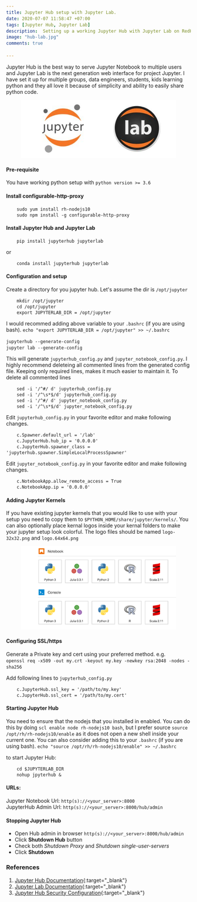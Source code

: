 ```yaml
---
title: Jupyter Hub setup with Jupyter Lab. 
date: 2020-07-07 11:58:47 +07:00
tags: [Jupyter Hub, Jupyter Lab]
description:  Setting up a working Jupyter Hub with Jupyter Lab on RedHat Enterprise Linux 7 (RHEL 7).  
image: "hub-lab.jpg"
comments: true

---
```

Jupyter Hub is the best way to serve Jupyter Notebook to multiple users and Jupyter Lab is the next generation web interface for project Jupyter. I have set it up for multiple groups, data engineers, students, kids learning python and they all love it because of simplicity and ability to easily share python code. 

<figure>
<img src="hub-lab.jpg" alt="JupyterLab and JupyterHub"> 
</figure>

#### Pre-requisite 
You have working python setup with ```python version >= 3.6 ```


#### Install configurable-http-proxy
```
	sudo yum install rh-nodejs10
	sudo npm install -g configurable-http-proxy
```

#### Install Jupyter Hub and Jupyter Lab
```
	pip install jupyterhub jupyterlab
```
or 
```
	conda install jupyterhub jupyterlab
```

#### Configuration and setup
Create a directory for you jupyter hub. Let's assume the dir is `/opt/jupyter`
```
	mkdir /opt/jupyter
	cd /opt/jupyter
	export JUPYTERLAB_DIR = /opt/jupyter
```
I would recommed adding above variable to your `.bashrc` (if you are using bash).
	`echo "export JUPYTERLAB_DIR = /opt/jupyter" >> ~/.bashrc`

`jupyterhub --generate-config` <br/>
`jupyter lab --generate-config` <br/>

This will generate `jupyterhub_config.py` and `jupyter_notebook_config.py`. I highly recommend deleteing all commented lines from the generated config file. Keeping only required lines, makes it much easier to maintain it. To delete all commented lines
```
	sed -i '/^#/ d' jupyterhub_config.py
	sed -i '/^\s*$/d' jupyterhub_config.py
	sed -i '/^#/ d' jupyter_notebook_config.py
	sed -i '/^\s*$/d' jupyter_notebook_config.py
```

Edit `jupyterhub_config.py` in your favorite editor and make following changes.
```
	c.Spawner.default_url = '/lab'
	c.JupyterHub.hub_ip = '0.0.0.0'
	c.JupyterHub.spawner_class = 'jupyterhub.spawner.SimpleLocalProcessSpawner'
```
Edit `jupyter_notebook_config.py` in your favorite editor and make following changes.
```
	c.NotebookApp.allow_remote_access = True
	c.NotebookApp.ip = '0.0.0.0'
```
#### Adding Jupyter Kernels
If you have existing jupyter kernels that you would like to use with your setup you need to copy them to `$PYTHON_HOME/share/jupyter/kernels/`. You can also optionally place kernal logos inside your kernal folders to make your jupyter setup look colorful. The logo files should be named  `logo-32x32.png` and `logo.64x64.png`

<figure>
<img src="lab-logos.png" alt="Kernel Logos in Jupyter Lab"> 
</figure>


#### Configuring SSL/https
Generate a Private key and cert using your preferred method. e.g.<br/>
`openssl req -x509 -out my.crt -keyout my.key -newkey rsa:2048 -nodes -sha256`

Add following lines to `jupyterhub_config.py` <br/>
```	
	c.JupyterHub.ssl_key = '/path/to/my.key'
	c.JupyterHub.ssl_cert = '/path/to/my.cert'
```
#### Starting Jupyter Hub
You need to ensure that the nodejs that you installed in enabled. You can do this by doing 
`scl enable node rh-nodejs10 bash`, but I prefer source `source /opt/rh/rh-nodejs10/enable` as it does not open a new shell inside your current one. You can also consider adding this to your `.bashrc` (if you are using bash).
	`echo "source /opt/rh/rh-nodejs10/enable" >> ~/.bashrc`

to start Jupyter Hub:
```
	cd $JUPYTERLAB_DIR
	nohup jpyterhub &
```
#### URLs:
Jupyter Notebook Url: `http(s)://<your_server>:8000` <br/>
JupyterHub Admin Url: `http(s)://<your_server>:8000/hub/admin`

#### Stopping Jupyter Hub
 - Open Hub admin in browser `http(s)://<your_server>:8000/hub/admin` 
 - Click **Shutdown Hub** button
 - Check both *Shutdown Proxy* and *Shutdown single-user-servers*
 - Click **Shutdown**

<!--
TODO add disable Terminal
jupyter labextension list
jupyter labextension uninstall terminal
jupyter labextension disable terminal
jupyter lab build
vi setttings/page_config.json
{
	"terminalAvailable": false,
	"disableExtensions" : [
	 ```
	 yum install rh-nodejs10
	 ```"@jupyterlab/terminal",
	 "terminal"
	]
}

jupyter/lab/schemas/@jupyterlab/terminal-extension
plugin.json
consoloe-extension
setttings/package_config.json
-->


### References
1. [Jupyter Hub Documentation](https://jupyterhub.readthedocs.io/en/stable/){:target="_blank"}
2. [Jupyter Lab Documentation](https://jupyterlab.readthedocs.io/en/stable/){:target="_blank"}
3. [Jupyter Hub Security Configuration](https://jupyterhub.readthedocs.io/en/stable/getting-started/security-basics.html){:target="_blank"}




